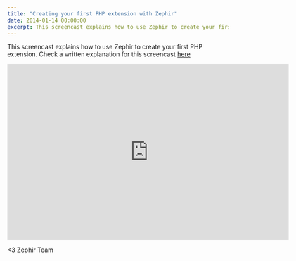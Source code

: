 ```yaml
---
title: "Creating your first PHP extension with Zephir"
date: 2014-01-14 00:00:00
excerpt: This screencast explains how to use Zephir to create your first PHP extension. Check a written explanation for this screencast here
---
```


This screencast explains how to use Zephir to create your first PHP extension. Check a written explanation for this screencast [here](https://docs.zephir-lang.com/en/latest/tutorial)

<iframe src="https://player.vimeo.com/video/84180223" width="640" height="400" frameborder="0" allow="autoplay; fullscreen" allowfullscreen></iframe>


<3 Zephir Team